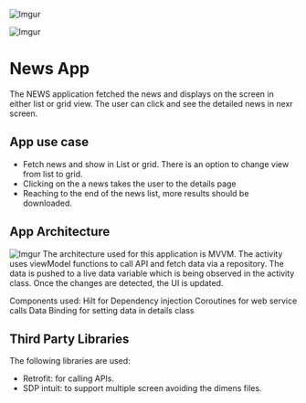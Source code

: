 ![Imgur](https://imgur.com/KSZEQFE.gif)

![Imgur](https://imgur.com/tVWlWpd.jpg)
# News App
The NEWS application fetched the news and displays on the screen in either list or grid view. The user can click and see the detailed news in nexr screen.

## App use case
- Fetch news and show in List or grid. There is an option to change view from list to grid.
- Clicking on the a news takes the user to the details page
- Reaching to the end of the news list, more results should be downloaded.

## App Architecture
![Imgur](https://imgur.com/1HCtlJo.jpg)
The architecture used for this application is MVVM. The activity uses viewModel functions to call API and fetch data via a repository.
The data is pushed to a live data variable which is being observed in the activity class.
Once the changes are detected, the UI is updated.

Components used:
Hilt for Dependency injection
Coroutines for web service calls
Data Binding for setting data in details class

## Third Party Libraries
The following libraries are used:
- Retrofit: for calling APIs.
- SDP intuit: to support multiple screen avoiding the dimens files.
